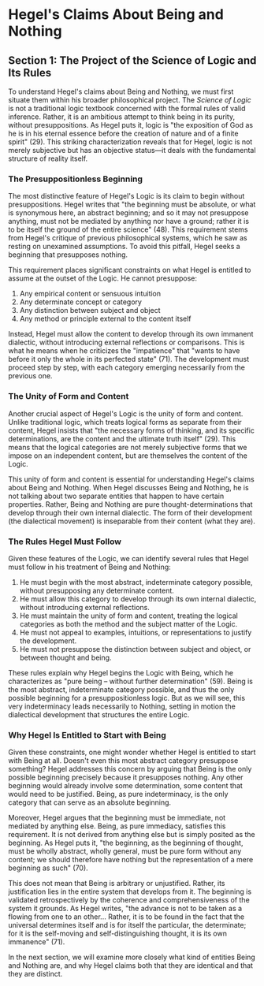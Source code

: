 # Hegel's Claims About Being and Nothing

## Section 1: The Project of the Science of Logic and Its Rules

To understand Hegel's claims about Being and Nothing, we must first situate them within his broader philosophical project. The *Science of Logic* is not a traditional logic textbook concerned with the formal rules of valid inference. Rather, it is an ambitious attempt to think being in its purity, without presuppositions. As Hegel puts it, logic is "the exposition of God as he is in his eternal essence before the creation of nature and of a finite spirit" (29). This striking characterization reveals that for Hegel, logic is not merely subjective but has an objective status—it deals with the fundamental structure of reality itself.

### The Presuppositionless Beginning

The most distinctive feature of Hegel's Logic is its claim to begin without presuppositions. Hegel writes that "the beginning must be absolute, or what is synonymous here, an abstract beginning; and so it may not presuppose anything, must not be mediated by anything nor have a ground; rather it is to be itself the ground of the entire science" (48). This requirement stems from Hegel's critique of previous philosophical systems, which he saw as resting on unexamined assumptions. To avoid this pitfall, Hegel seeks a beginning that presupposes nothing.

This requirement places significant constraints on what Hegel is entitled to assume at the outset of the Logic. He cannot presuppose:

1. Any empirical content or sensuous intuition
2. Any determinate concept or category
3. Any distinction between subject and object
4. Any method or principle external to the content itself

Instead, Hegel must allow the content to develop through its own immanent dialectic, without introducing external reflections or comparisons. This is what he means when he criticizes the "impatience" that "wants to have before it only the whole in its perfected state" (71). The development must proceed step by step, with each category emerging necessarily from the previous one.

### The Unity of Form and Content

Another crucial aspect of Hegel's Logic is the unity of form and content. Unlike traditional logic, which treats logical forms as separate from their content, Hegel insists that "the necessary forms of thinking, and its specific determinations, are the content and the ultimate truth itself" (29). This means that the logical categories are not merely subjective forms that we impose on an independent content, but are themselves the content of the Logic.

This unity of form and content is essential for understanding Hegel's claims about Being and Nothing. When Hegel discusses Being and Nothing, he is not talking about two separate entities that happen to have certain properties. Rather, Being and Nothing are pure thought-determinations that develop through their own internal dialectic. The form of their development (the dialectical movement) is inseparable from their content (what they are).

### The Rules Hegel Must Follow

Given these features of the Logic, we can identify several rules that Hegel must follow in his treatment of Being and Nothing:

1. He must begin with the most abstract, indeterminate category possible, without presupposing any determinate content.
2. He must allow this category to develop through its own internal dialectic, without introducing external reflections.
3. He must maintain the unity of form and content, treating the logical categories as both the method and the subject matter of the Logic.
4. He must not appeal to examples, intuitions, or representations to justify the development.
5. He must not presuppose the distinction between subject and object, or between thought and being.

These rules explain why Hegel begins the Logic with Being, which he characterizes as "pure being – without further determination" (59). Being is the most abstract, indeterminate category possible, and thus the only possible beginning for a presuppositionless logic. But as we will see, this very indeterminacy leads necessarily to Nothing, setting in motion the dialectical development that structures the entire Logic.

### Why Hegel Is Entitled to Start with Being

Given these constraints, one might wonder whether Hegel is entitled to start with Being at all. Doesn't even this most abstract category presuppose something? Hegel addresses this concern by arguing that Being is the only possible beginning precisely because it presupposes nothing. Any other beginning would already involve some determination, some content that would need to be justified. Being, as pure indeterminacy, is the only category that can serve as an absolute beginning.

Moreover, Hegel argues that the beginning must be immediate, not mediated by anything else. Being, as pure immediacy, satisfies this requirement. It is not derived from anything else but is simply posited as the beginning. As Hegel puts it, "the beginning, as the beginning of thought, must be wholly abstract, wholly general, must be pure form without any content; we should therefore have nothing but the representation of a mere beginning as such" (70).

This does not mean that Being is arbitrary or unjustified. Rather, its justification lies in the entire system that develops from it. The beginning is validated retrospectively by the coherence and comprehensiveness of the system it grounds. As Hegel writes, "the advance is not to be taken as a flowing from one to an other... Rather, it is to be found in the fact that the universal determines itself and is for itself the particular, the determinate; for it is the self-moving and self-distinguishing thought, it is its own immanence" (71).

In the next section, we will examine more closely what kind of entities Being and Nothing are, and why Hegel claims both that they are identical and that they are distinct.
